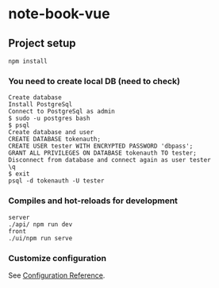 # note-book-vue

## Project setup
```
npm install
```
### You need to create local DB (need to check)
```
Create database
Install PostgreSql
Connect to PostgreSql as admin
$ sudo -u postgres bash
$ psql
Create database and user
CREATE DATABASE tokenauth;
CREATE USER tester WITH ENCRYPTED PASSWORD 'dbpass';
GRANT ALL PRIVILEGES ON DATABASE tokenauth TO tester;
Disconnect from database and connect again as user tester
\q
$ exit
psql -d tokenauth -U tester

```

### Compiles and hot-reloads for development
```
server
./api/ npm run dev
front
./ui/npm run serve
```

### Customize configuration
See [Configuration Reference](https://cli.vuejs.org/config/).
